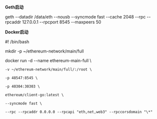 **Geth启动**

geth --datadir /data/eth --nousb --syncmode fast --cache 2048 --rpc --rpcaddr 127.0.0.1 --rpcport 8545 --maxpeers 50

**Docker启动**

\#! /bin/bash

mkdir -p ~/ethereum-network/main/full

docker run -d --name ethereum-main-full \

    -v ~/ethereum-network/main/full/:/root \

    -p 48547:8545 \

    -p 40304:30303 \

    ethereum/client-go:latest \

    --syncmode fast \

    --rpc --rpcaddr 0.0.0.0 --rpcapi "eth,net,web3" --rpccorsdomain "\*" 

